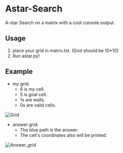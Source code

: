 # Astar-Search
A-star Search on a matrix with a cool console output. 

## Usage
1. place your grid in matrix.txt. (Grid should be 10*10)
1. Run astar.py!

## Example
* my grid:
  * 6 is my cell.
  * 5 is goal cell.
  * 1s are walls.
  * 0s are valid cells.

![Grid](https://i.imgur.com/jMoF42q.png)

* answer grid:
  * The blue path is the answer.
  * The cell's coordinates also will be printed.

![Answer_grid](https://i.imgur.com/hug9EEu.png)
